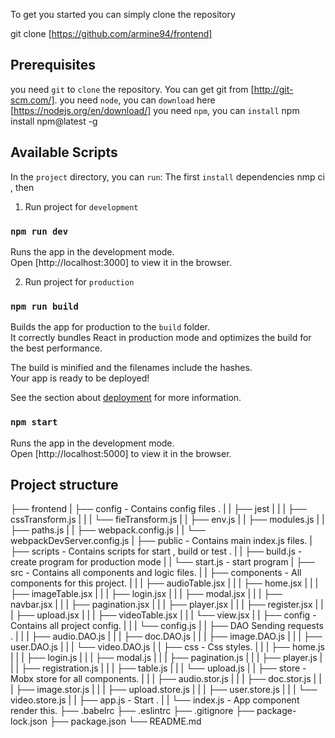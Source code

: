 To get you started you can simply clone the repository

git clone [https://github.com/armine94/frontend]

## Prerequisites
you need `git` to `clone` the repository. You can get git from [http://git-scm.com/].
you need `node`, you can `download` here [https://nodejs.org/en/download/]
you need `npm`, you can `install`  npm install npm@latest -g

## Available Scripts

In the `project` directory, you can `run`: 
The first `install` dependencies nmp ci , then 

1) Run project for `development`

### `npm run dev`
Runs the app in the development mode.<br />
Open [http://localhost:3000] to view it in the browser.

2) Run project for `production` 

### `npm run build`

Builds the app for production to the `build` folder.<br />
It correctly bundles React in production mode and optimizes the build for the best performance.

The build is minified and the filenames include the hashes.<br />
Your app is ready to be deployed!

See the section about [deployment](https://facebook.github.io/create-react-app/docs/deployment) for more information.
### `npm start`
Runs the app in the development mode.<br />
Open [http://localhost:5000] to view it in the browser.

## Project structure

├── frontend
|  ├── config - Contains config files .
|  |  ├── jest
|  |  |  ├── cssTransform.js
|  |  |  └── fieTransform.js
|  |  ├── env.js
|  |  ├── modules.js
|  |  ├── paths.js
|  |  ├── webpack.config.js
|  |  └── webpackDevServer.config.js
|  ├── public - Contains main index.js files.
|  ├── scripts - Contains scripts for start , build or test .
|  |  ├──  build.js - create program for production mode
|  |  └──  start.js - start program
|  ├── src - Contains all components and logic files.
|  |  ├── components - All components for this project.
|  |  |  ├──  audioTable.jsx
|  |  |  ├──  home.jsx
|  |  |  ├──  imageTable.jsx
|  |  |  ├──  login.jsx
|  |  |  ├──  modal.jsx
|  |  |  ├──  navbar.jsx
|  |  |  ├──  pagination.jsx
|  |  |  ├──  player.jsx
|  |  |  ├──  register.jsx
|  |  |  ├──  upload.jsx
|  |  |  ├──  videoTable.jsx
|  |  |  └──  view.jsx
|  |  ├── config - Contains all project config.
|  |  |  └──  config.js
|  |  ├──  DAO Sending requests .
|  |  |  ├──  audio.DAO.js
|  |  |  ├──  doc.DAO.js
|  |  |  ├──  image.DAO.js
|  |  |  ├──  user.DAO.js
|  |  |  └──  video.DAO.js
|  |  ├── css - Css styles.
|  |  |  ├──  home.js
|  |  |  ├──  login.js
|  |  |  ├──  modal.js
|  |  |  ├──  pagination.js
|  |  |  ├──  player.js
|  |  |  ├──  registration.js
|  |  |  ├──  table.js
|  |  |  └──  upload.js
|  |  ├── store - Mobx store for all components.
|  |  |  ├──  audio.stor.js
|  |  |  ├──  doc.stor.js
|  |  |  ├──  image.stor.js
|  |  |  ├──  upload.store.js
|  |  |  ├──  user.store.js
|  |  |  └──  video.store.js
|  |  ├── app.js - Start .
|  |  └── index.js - App component render this.
├── .babelrc
├── .eslintrc
├── .gitignore
├── package-lock.json
├── package.json
└── README.md